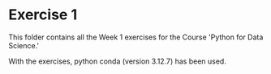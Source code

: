 # Exercise 1

This folder contains all the Week 1 exercises for the Course 'Python for Data Science.' 

With the exercises, python conda (version 3.12.7) has been used. 